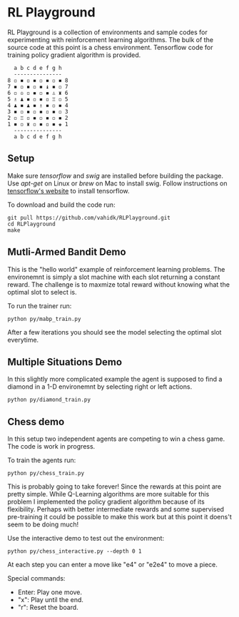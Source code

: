 # RL Playground #

RL Playground is a collection of environments and sample codes for experimenting
with reinforcement learning algorithms. The bulk of the source code at this
point is a chess environment. Tensorflow code for training policy gradient
algorithm is provided.

```
  a b c d e f g h
  ---------------
8 ◽ ◾ ◽ ◾ ◽ ◾ ◽ ◾ 8
7 ◾ ◽ ◾ ◽ ◾ ♝ ◾ ◽ 7
6 ◽ ♔ ◽ ◾ ◽ ◾ ♙ ♜ 6
5 ♗ ♟ ◾ ◽ ◾ ◽ ♖ ◽ 5
4 ♟ ◾ ♟ ◾ ♗ ◾ ◽ ◾ 4
3 ◾ ◽ ◾ ◽ ◾ ◽ ◾ ◽ 3
2 ◽ ♖ ◽ ◾ ◽ ◾ ◽ ◾ 2
1 ◾ ◽ ♜ ◽ ◾ ◽ ◾ ♚ 1
  ---------------
  a b c d e f g h
```


## Setup
Make sure _tensorflow_ and _swig_ are installed before building the 
package. Use _apt-get_ on Linux or _brew_ on Mac to install swig.
Follow instructions on [tensorflow's website](http//www.tensorflow.org)
to install tensorflow. 

To download and build the code run:
```
git pull https://github.com/vahidk/RLPlayground.git
cd RLPlayground
make
```

## Mutli-Armed Bandit Demo
This is the "hello world" example of reinforcement learning problems. The
environemnt is simply a slot machine with each slot returning a constant 
reward. The challenge is to maxmize total reward without knowing what the
optimal slot to select is.

To run the trainer run:
```
python py/mabp_train.py
```
After a few iterations you should see the model selecting the optimal
slot everytime. 

## Multiple Situations Demo
In this slightly more complicated example the agent is supposed to find
a diamond in a 1-D environemnt by selecting right or left actions. 
```
python py/diamond_train.py
``` 

## Chess demo
In this setup two independent agents are competing to win a chess game.
The code is work in progress.

To train the agents run:
```
python py/chess_train.py
```
This is probably going to take forever! Since the rewards at this point are
pretty simple. While Q-Learning algorithms are more suitable for this problem 
I implemented the policy gradient algorithm because of its flexibility.
Perhaps with better intermediate rewards and some supervised pre-training
it could be possible to make this work but at this point it doens't seem to
be doing much!    

Use the interactive demo to test out the environment:
``` 
python py/chess_interactive.py --depth 0 1
```
At each step you can enter a move like "e4" or "e2e4" to move a piece.

Special commands:
- Enter: Play one move.
- "x": Play until the end.
- "r": Reset the board.

